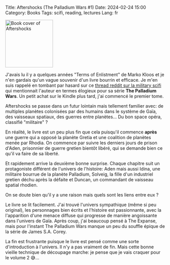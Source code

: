 Title: Aftershocks (The Palladium Wars #1)
Date: 2024-02-24 15:00
Category: Books
Tags: scifi, reading, lectures
Lang: fr

<img src="https://images-na.ssl-images-amazon.com/images/S/compressed.photo.goodreads.com/books/1548541838i/41211815.jpg" alt="Book cover of Aftershocks" width="150" height="auto">

J'avais lu il y a quelques années "Terms of Enlistment" de Marko Kloos et je n'en gardais qu'un vague souvenir d'un livre bourrin et efficace. Je m'en suis rappelé en tombant par hasard sur ce [thread reddit sur la military scifi](https://www.reddit.com/r/scifi/comments/1am4uo9/looking_for_military_scifi_recs/) qui mentionnait l'auteur en termes élogieux pour sa série **The Palladium Wars**. Un petit achat sur le Kindle plus tard, j'ai commencé le premier tome.

Aftershocks se passe dans un futur lointain mais tellement familier avec: de multiples planètes colonisées par des humains dans le système de Gaïa, des vaisseaux spatiaux, des guerres entre planètes... Du bon space opéra, classifié "militaire" ?

En réalité, le livre est un peu plus fin que cela puisqu'il commence **après** une guerre qui a opposé la planète Gretia et une coalition de planètes menée par Rhodia. On commence par suivre les derniers jours de prison d'Aden,   prisonnier de guerre gretien bientôt libéré, qui se demande bien ce qu'il va faire de sa liberté. 

Et rapidement arrive la deuxième bonne surprise. Chaque chapitre suit un protagoniste différent de l'univers de l'histoire: Aden mais aussi Idina, une militaire bourrue de la planète Palladium, Solveig, la fille d'un industriel gretien déchu après la défaite et Duncan, un commandant de vaisseau spatial rhodien.

On se doute bien qu'il y a une raison mais quels sont les liens entre eux ?

Le livre se lit facilement. J'ai trouvé l'univers sympathique (même si peu original), les personnages bien écrits et l'histoire est passionnante, avec la l'apparition d'une menace diffuse qui progresse de manière angoissante dans l'univers de Gaïa. Après coup, j'ai beaucoup pensé à The Expanse, mais pour l'instant The Palladium Wars manque un peu du souffle épique de la série de James S.A. Corey.

La fin est frustrante puisque le livre est pensé comme une sorte d'introduction à l'univers. Il n'y a pas vraiment de fin. Mais cette bonne vieille technique de découpage marche: je pense que je vais craquer pour le volume 2 😅...
